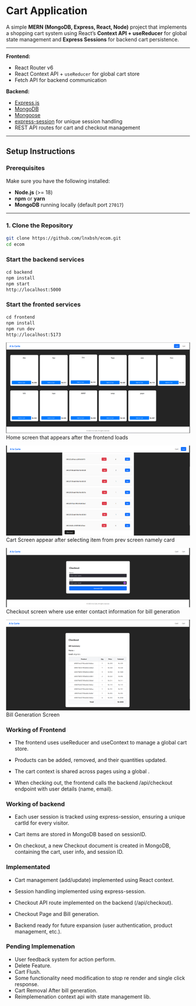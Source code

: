 
# Cart Application

A simple **MERN (MongoDB, Express, React, Node)** project that implements a shopping cart system using React’s **Context API + useReducer** for global state management and **Express Sessions** for backend cart persistence.

---

**Frontend:**

- React Router v6
- React Context API + `useReducer` for global cart store
- Fetch API for backend communication

**Backend:**

- [Express.js](https://expressjs.com/)
- [MongoDB](https://www.mongodb.com/)
- [Mongoose](https://mongoosejs.com/)
- [express-session](https://www.npmjs.com/package/express-session) for unique session handling
- REST API routes for cart and checkout management

---

## Setup Instructions

### Prerequisites

Make sure you have the following installed:

- **Node.js** (>= 18)
- **npm** or **yarn**
- **MongoDB** running locally (default port `27017`)

---

### 1. Clone the Repository

```bash
git clone https://github.com/lnxbsh/ecom.git
cd ecom
```

### Start the backend services

```
cd backend
npm install
npm start
http://localhost:5000

```

### Start the fronted services

```
cd frontend
npm install
npm run dev
http://localhost:5173
```

![alt text](image-1.png)
Home screen that appears after the frontend loads

![alt text](image-2.png)
Cart Screen appear after selecting item from prev screen namely card

![alt text](image-3.png)
Checkout screen where use enter contact information for bill generation

![alt text](image.png)
Bill Generation Screen

### Working of Frontend

- The frontend uses useReducer and useContext to manage a global cart store.

- Products can be added, removed, and their quantities updated.

- The cart context is shared across pages using a global <CartProvider />.

- When checking out, the frontend calls the backend /api/checkout endpoint with user details (name, email).

### Working of backend

- Each user session is tracked using express-session, ensuring a unique cartId for every visitor.

- Cart items are stored in MongoDB based on sessionID.

- On checkout, a new Checkout document is created in MongoDB, containing the cart, user info, and session ID.

### Implementated

- Cart management (add/update) implemented using React context.
- Session handling implemented using express-session.

- Checkout API route implemented on the backend (/api/checkout).

- Checkout Page and Bill generation.

- Backend ready for future expansion (user authentication, product management, etc.).

### Pending Implemenation

- User feedback system for action perform.
- Delete Feature.
- Cart Flush.
- Some functionality need modification to stop re render and single click response.
- Cart Removal After bill generation.
- Reimplemenation context api with state management lib.
